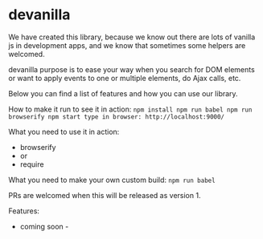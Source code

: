 # devanilla

We have created this library, because we know out there are lots of vanilla js in development apps, and we know that sometimes some helpers are welcomed.

devanilla purpose is to ease your way when you search for DOM elements or want to apply events to one or multiple elements, do Ajax calls, etc.

Below you can find a list of features and how you can use our library.

How to make it run to see it in action:
`npm install
npm run babel
npm run browserify
npm start
type in browser: http://localhost:9000/`

What you need to use it in action:
- browserify
- or
- require

What you need to make your own custom build:
`npm run babel`

PRs are welcomed when this will be released as version 1.

Features:
- coming soon -
